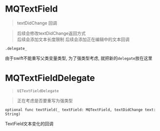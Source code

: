 # MQTextField

> textDidChange 回调

> 后续会修改textDidChange返回方式  
> 后续会添加文本长度限制
> 后续会添加正在编辑中的文本回调


```
.delegate_
```

由于swift不能重写父类变量类型, 为了强类型考虑, 就把新的`delegate`放在这里

# MQTextFieldDelegate

> `UITextFieldDelegate`

> 正在考虑是否要重写为强类型

```
optional func textField(_ textField: MQTextField, textDidChange text: String)
```

TextField文本变化的回调
